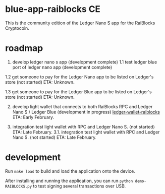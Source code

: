 # blue-app-raiblocks CE

This is the community edition of the Ledger Nano S app for the RaiBlocks Cryptocoin.

# roadmap
1. develop ledger nano s app (development complete)
1.1 test ledger blue port of ledger nano app  (development complete)

1.2 get someone to pay for the Ledger Nano app to be listed on Ledger's store (not started)
ETA: Unknown.

1.3 get someone to pay for the Ledger Blue app to be listed on Ledger's store (not started)
ETA: Unknown.

2. develop light wallet that connects to both RaiBlocks RPC and Ledger Nano S / Ledger Blue (development in progress)
[ledger-wallet-raiblocks](https://github.com/coranos/ledger-wallet-raiblocks)
ETA: Early February.

3. integration test light wallet with RPC and Ledger Nano S. (not started)
ETA: Late February.
3.1. integration test light wallet with RPC and Ledger Nano S. (not started)
ETA: Late February.

# development

Run `make load` to build and load the application onto the device.

After installing and running the application, you can run `python demo-RAIBLOCKS.py` to test signing several transactions over USB.

